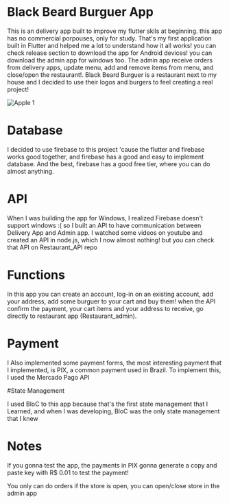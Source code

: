# Black Beard Burguer App

This is an delivery app built to improve my flutter skils at beginning. this app has no commercial porpouses, only for study. That's my first application built in Flutter and helped me a lot to understand how it all works! you can check release section to download the app for Android devices! you can download the admin app for windows too. The admin app receive orders from delivery apps, update menu, add and remove items from menu, and close/open the restaurant!. Black Beard Burguer is a restaurant next to my house and I decided to use their logos and burgers to feel creating a real project!



![Apple 1](https://user-images.githubusercontent.com/86686024/208271358-7a8127ce-0b48-42e6-93a3-c4798f9abc04.png)




# Database

I decided to use firebase to this project 'cause the flutter and firebase works good together, and firebase has a good and easy to implement database. And the best, firebase has a good free tier, where you can do almost anything.

# API 
When I was building the app for Windows, I realized Firebase doesn't support windows :( so I built an API to have communication between Delivery App and Admin app.  I watched some videos on youtube and created an API in node.js, which I now almost nothing! but you can check that API on Restaurant_API repo

# Functions

In this app you can create an account, log-in on an existing account, add your address, add some burguer to your cart and buy them! when the API confirm the payment, your cart items and your address to receive, go directly to restaurant app (Restaurant_admin).

# Payment

I Also implemented some payment forms, the most interesting payment that I implemented, is PIX, a common payment used in Brazil. To implement this, I used the Mercado Pago API

#State Management

I used BloC to this app because that's the first state management that I Learned, and when I was developing, BloC was the only state management that I knew

# Notes

If you gonna test the app, the payments in PIX gonna generate a copy and paste key with R$ 0.01 to test the payment!

You only can do orders if the store is open, you can open/close store in the admin app

